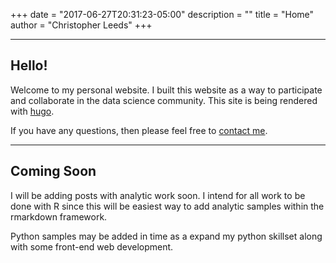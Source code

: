 +++
date = "2017-06-27T20:31:23-05:00"
description = ""
title = "Home"
author = "Christopher Leeds"
+++


<hr>

## Hello!
  
  Welcome to my personal website. I built this website as a way to participate and collaborate in the data science community. This site is being rendered with [hugo](https://gohugo.io/). 
  
  If you have any questions, then please feel free to [contact me](mailto:chris@christopherleeds.com).
  

<hr>
  
## Coming Soon

  I will be adding posts with analytic work soon. I intend for all work to be done with R since this will be easiest way to add analytic samples within the rmarkdown framework. 
  
  Python samples may be added in time as a expand my python skillset along with some front-end web development. 